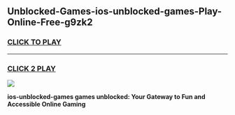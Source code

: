 
## Unblocked-Games-ios-unblocked-games-Play-Online-Free-g9zk2
<h3>
<a href="https://premium76.site?title=ios-unblocked-games&ref=26A">CLICK TO PLAY</a></h3>
<hr>

<h3>
<a href="https://premium76.site?title=ios-unblocked-games&ref=26A">CLICK 2 PLAY</a>
  
</h3>

<a href="https://premium76.site?title=ios-unblocked-games&ref=26A"><img src="https://clearcache.store/games.png"></a>


**ios-unblocked-games games unblocked: Your Gateway to Fun and Accessible Online Gaming**
